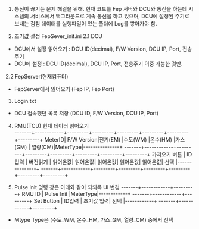 
1. 통신이 끊기는 문제 해결을 위해.
현재 코드를 Fep 서버와 DCU와 통신을 하는데 시스템의 서비스에서 백그라운드로 계속 통신을 하고 있으며, 
DCU에 설정된 주기로 보내는 
검침 데이터를 실행파일이 있는 폴더에 Log를 쌓아가야 함.

2. 초기값 설정 FepSever_init.ini 
2.1 DCU
- DCU에서 설정 읽어오기 : DCU ID(decimal), F/W Version, DCU IP, Port, 전송주기
- DCU에 설정 : DCU ID(decimal), DCU IP, Port, 전송주기 이중 가능한 것만.

2.2 FepServer(현재컴퓨터)
- FepServer에서 읽어오기 (Fep IP, Fep Port)

3. Login.txt  
- DCU 접속했던 목록 저장 (DCU ID, F/W Version, DCU IP, Port)

4. RMU(TCU) 현재 데이터 읽어오기  
-------+------------+---------+---------+---------+---------+---------+---------+
MeterID| F/W Version|전기(EM) |수도(WM) |온수(HM) |가스(GM) | 열량(CM)|MeterType|---------------+
-------+------------+---------+---------+---------+---------+---------+---------+ 가져오기 버튼 |
ID입력 |  버전읽기  | 읽어온값| 읽어온값| 읽어온값| 읽어온값| 읽어온값| 선택    |---------------+
-------+------------+---------+---------+---------+---------+---------+---------+

5. Pulse Init 명령 창은 아래와 같이 되되록 UI 변경 
-------+------------+---------+
RMU ID | Pulse Init |MeterType|------------+
-------+------------+---------+ Set Button |
ID입력 | 초기값 입력| 선택    |------------+
-------+------------+---------+
- Mtype Type은  (수도_WM, 온수_HM, 가스_GM, 열량_CM) 중에서 선택

